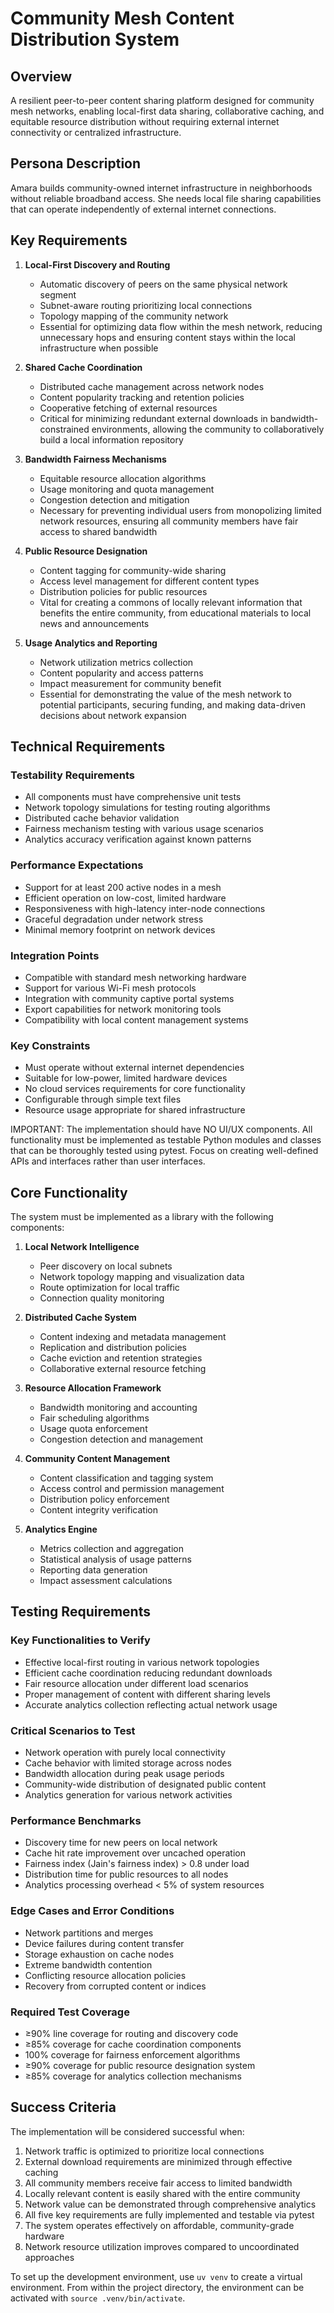 # Community Mesh Content Distribution System

## Overview
A resilient peer-to-peer content sharing platform designed for community mesh networks, enabling local-first data sharing, collaborative caching, and equitable resource distribution without requiring external internet connectivity or centralized infrastructure.

## Persona Description
Amara builds community-owned internet infrastructure in neighborhoods without reliable broadband access. She needs local file sharing capabilities that can operate independently of external internet connections.

## Key Requirements
1. **Local-First Discovery and Routing**
   - Automatic discovery of peers on the same physical network segment
   - Subnet-aware routing prioritizing local connections
   - Topology mapping of the community network
   - Essential for optimizing data flow within the mesh network, reducing unnecessary hops and ensuring content stays within the local infrastructure when possible

2. **Shared Cache Coordination**
   - Distributed cache management across network nodes
   - Content popularity tracking and retention policies
   - Cooperative fetching of external resources
   - Critical for minimizing redundant external downloads in bandwidth-constrained environments, allowing the community to collaboratively build a local information repository

3. **Bandwidth Fairness Mechanisms**
   - Equitable resource allocation algorithms
   - Usage monitoring and quota management
   - Congestion detection and mitigation
   - Necessary for preventing individual users from monopolizing limited network resources, ensuring all community members have fair access to shared bandwidth

4. **Public Resource Designation**
   - Content tagging for community-wide sharing
   - Access level management for different content types
   - Distribution policies for public resources
   - Vital for creating a commons of locally relevant information that benefits the entire community, from educational materials to local news and announcements

5. **Usage Analytics and Reporting**
   - Network utilization metrics collection
   - Content popularity and access patterns
   - Impact measurement for community benefit
   - Essential for demonstrating the value of the mesh network to potential participants, securing funding, and making data-driven decisions about network expansion

## Technical Requirements
### Testability Requirements
- All components must have comprehensive unit tests
- Network topology simulations for testing routing algorithms
- Distributed cache behavior validation
- Fairness mechanism testing with various usage scenarios
- Analytics accuracy verification against known patterns

### Performance Expectations
- Support for at least 200 active nodes in a mesh
- Efficient operation on low-cost, limited hardware
- Responsiveness with high-latency inter-node connections
- Graceful degradation under network stress
- Minimal memory footprint on network devices

### Integration Points
- Compatible with standard mesh networking hardware
- Support for various Wi-Fi mesh protocols
- Integration with community captive portal systems
- Export capabilities for network monitoring tools
- Compatibility with local content management systems

### Key Constraints
- Must operate without external internet dependencies
- Suitable for low-power, limited hardware devices
- No cloud services requirements for core functionality
- Configurable through simple text files
- Resource usage appropriate for shared infrastructure

IMPORTANT: The implementation should have NO UI/UX components. All functionality must be implemented as testable Python modules and classes that can be thoroughly tested using pytest. Focus on creating well-defined APIs and interfaces rather than user interfaces.

## Core Functionality
The system must be implemented as a library with the following components:

1. **Local Network Intelligence**
   - Peer discovery on local subnets
   - Network topology mapping and visualization data
   - Route optimization for local traffic
   - Connection quality monitoring

2. **Distributed Cache System**
   - Content indexing and metadata management
   - Replication and distribution policies
   - Cache eviction and retention strategies
   - Collaborative external resource fetching

3. **Resource Allocation Framework**
   - Bandwidth monitoring and accounting
   - Fair scheduling algorithms
   - Usage quota enforcement
   - Congestion detection and management

4. **Community Content Management**
   - Content classification and tagging system
   - Access control and permission management
   - Distribution policy enforcement
   - Content integrity verification

5. **Analytics Engine**
   - Metrics collection and aggregation
   - Statistical analysis of usage patterns
   - Reporting data generation
   - Impact assessment calculations

## Testing Requirements
### Key Functionalities to Verify
- Effective local-first routing in various network topologies
- Efficient cache coordination reducing redundant downloads
- Fair resource allocation under different load scenarios
- Proper management of content with different sharing levels
- Accurate analytics collection reflecting actual network usage

### Critical Scenarios to Test
- Network operation with purely local connectivity
- Cache behavior with limited storage across nodes
- Bandwidth allocation during peak usage periods
- Community-wide distribution of designated public content
- Analytics generation for various network activities

### Performance Benchmarks
- Discovery time for new peers on local network
- Cache hit rate improvement over uncached operation
- Fairness index (Jain's fairness index) > 0.8 under load
- Distribution time for public resources to all nodes
- Analytics processing overhead < 5% of system resources

### Edge Cases and Error Conditions
- Network partitions and merges
- Device failures during content transfer
- Storage exhaustion on cache nodes
- Extreme bandwidth contention
- Conflicting resource allocation policies
- Recovery from corrupted content or indices

### Required Test Coverage
- ≥90% line coverage for routing and discovery code
- ≥85% coverage for cache coordination components
- 100% coverage for fairness enforcement algorithms
- ≥90% coverage for public resource designation system
- ≥85% coverage for analytics collection mechanisms

## Success Criteria
The implementation will be considered successful when:

1. Network traffic is optimized to prioritize local connections
2. External download requirements are minimized through effective caching
3. All community members receive fair access to limited bandwidth
4. Locally relevant content is easily shared with the entire community
5. Network value can be demonstrated through comprehensive analytics
6. All five key requirements are fully implemented and testable via pytest
7. The system operates effectively on affordable, community-grade hardware
8. Network resource utilization improves compared to uncoordinated approaches

To set up the development environment, use `uv venv` to create a virtual environment. From within the project directory, the environment can be activated with `source .venv/bin/activate`.